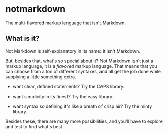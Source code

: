 # notmarkdown

The multi-flavored markup language that isn't Markdown.

## What is it?

Not Markdown is self-explanatory in its name: it isn't Markdown.

But, besides that, what's so special about it?
Not Markdown isn't just a markup language, it is a *flavored* markup language. That means that you can choose from a ton of different syntaxes, and all get the job done while supplying a little something extra.

- want clear, defined statements? Try the CAPS library.

- want simplicity in its finest? Try the easy library.

- want syntax so defining it's like a breath of crisp air? Try the minty library.

Besides these, there are many more possibilities, and you'll have to explore and test to find what's best.
